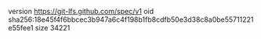 version https://git-lfs.github.com/spec/v1
oid sha256:18e45f4f6bbcec3b947a6c4f198b1fb8cdfb50e3d38c8a0be55711221e55fee1
size 34221
